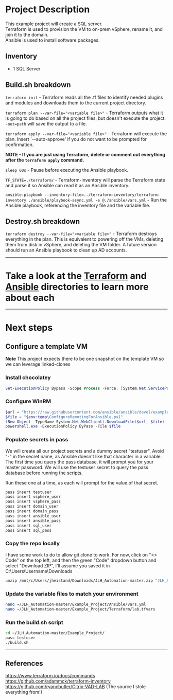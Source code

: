 # Project Description
This example project will create a SQL server. \
Terraform is used to provision the VM to on-prem vSphere, rename it, and join it to the domain. \
Ansible is used to install software packages.

## Inventory
- 1 SQL Server

## Build.sh breakdown
`terraform init` - Terraform reads all the .tf files to identify needed plugins and modules and downloads them to the current project directory.

`terraform plan --var-file="<variable file>"` - Terraform outputs what it is going to do based on all the project files, but doesn't execute the project. `-out=path` will save the output to a file.

`terraform apply --var-file="<variable file>"` - Terraform will execute the plan. Insert `--auto-approve' if you do not want to be prompted for confirmation.

 **NOTE - If you are just using Terraform, delete or comment out everything after the `terraform apply` command.**

`sleep 60s` - Pause before executing the Ansible playbook.

`TF_STATE=./terraform/` - Terraform-inventory will parse the Terraform state and parse it so Ansible can read it as an Ansible inventory.

`ansible-playbook --inventory-file=../terraform-inventory/terraform-inventory ./ansible/playbook-async.yml -e @./ansible/vars.yml` - Run the Ansible playbook, referencing the inventory file and the variable file.

## Destroy.sh breakdown
`terraform destroy --var-file="<variable file>"` - Terraform destroys everything in the plan.  This is equivalent to powering off the VMs, deleting them from disk in vSphere, and deleting the VM folder.  A future version should run an Ansible playbook to clean up AD accounts.
 
---

# Take a look at the [Terraform](https://github.com/Burwood/JLH_Automation/tree/master/Example_Project/terraform) and [Ansible](https://github.com/Burwood/JLH_Automation/tree/master/Example_Project/ansible) directories to learn more about each

---

# Next steps

## Configure a template VM

**Note** This project expects there to be one snapshot on the template VM so we can leverage linked-clones

### Install chocolatey
```powershell
Set-ExecutionPolicy Bypass -Scope Process -Force; [System.Net.ServicePointManager]::SecurityProtocol = [System.Net.ServicePointManager]::SecurityProtocol -bor 3072; iex ((New-Object System.Net.WebClient).DownloadString('https://chocolatey.org/install.ps1'))
```

### Configure WinRM
```powershell
$url = "https://raw.githubusercontent.com/ansible/ansible/devel/examples/scripts/ConfigureRemotingForAnsible.ps1"
$file = "$env:temp\ConfigureRemotingForAnsible.ps1"
(New-Object -TypeName System.Net.WebClient).DownloadFile($url, $file)
powershell.exe -ExecutionPolicy ByPass -File $file
``` 

### Populate secrets in pass
We will create all our project secrets and a dummy secret "testuser".  Avoid "-" in the secret name, as Ansible doesn't like that character in a variable. The first time you query the pass database, it will prompt you for your master password.  We will use the testuser secret to query the pass database before running the scripts.

Run these one at a time, as each will prompt for the value of that secret.  

```bash
pass insert testuser
pass insert vsphere_user
pass insert vsphere_pass                       
pass insert domain_user
pass insert domain_pass
pass insert ansible_user
pass insert ansible_pass
pass insert sql_user
pass insert sql_pass
```

### Copy the repo locally
I have some work to do to allow git clone to work.  For now, click on "<> Code" on the top left, and then the green "Code" dropdown button and select "Download ZIP", I'll assume you saved it in C:\Users\Username\Downloads

```bash
unzip /mnt/c/Users/jheistand/Downloads/JLH_Automation-master.zip "JLH_Automation-master/Example_Project/*" -d ~/

```

### Update the variable files to match your environment
```bash
nano ~/JLH_Automation-master/Example_Project/Ansible/vars.yml
nano ~/JLH_Automation-master/Example_Project/Terraform/lab.tfvars
```

### Run the build.sh script
```bash
cd ~/JLH_Automation-master/Example_Project/
pass testuser
./build.sh
```

---

## References
https://www.terraform.io/docs/commands \
https://github.com/adammck/terraform-inventory \
https://github.com/ryancbutler/Citrix-VAD-LAB (The source I stole everything from!)
